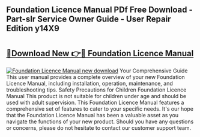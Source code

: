 ## Foundation Licence Manual PDf Free Download - Part-sIr Service Owner Guide - User Repair Edition y14X9

# <h2><a href="http://cf19192.oget.top/?id=Foundation+Licence+Manual">🔗Download New 👉🔴 Foundation Licence Manual</a></h2>

[![Foundation Licence Manual new download](https://i.imgur.com/5g1atiW.png)](http://cf19192.oget.top/?id=Foundation+Licence+Manual)
Your Comprehensive Guide This user manual provides a complete overview of your new Foundation Licence Manual, including installation, operation, maintenance, and troubleshooting tips. Safety Precautions for Children Foundation Licence Manual This product is not suitable for children under age and should be used with adult supervision. This Foundation Licence Manual features a comprehensive set of features to cater to your specific needs. It's our hope that the Foundation Licence Manual has been a valuable asset as you navigate the functions of your new product. Should you have any questions or concerns, please do not hesitate to contact our customer support team.
